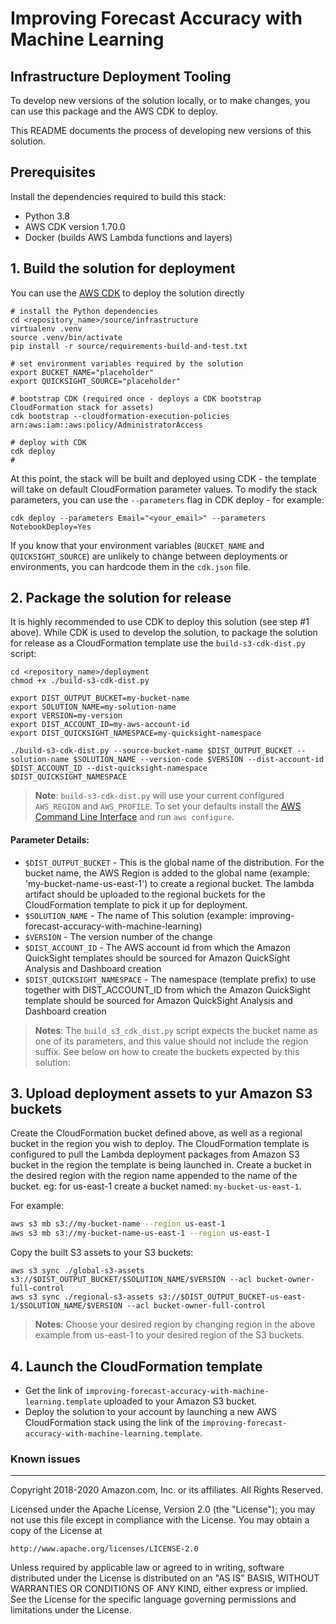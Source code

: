 # Improving Forecast Accuracy with Machine Learning
## Infrastructure Deployment Tooling

To develop new versions of the solution locally, or to make changes, you can use this package and the AWS CDK to deploy.
   
This README documents the process of developing new versions of this solution.

## Prerequisites

Install the dependencies required to build this stack: 

- Python 3.8
- AWS CDK version 1.70.0
- Docker (builds AWS Lambda functions and layers)
 
## 1. Build the solution for deployment

You can use the [AWS CDK](https://aws.amazon.com/cdk/) to deploy the solution directly

```shell script
# install the Python dependencies 
cd <repository_name>/source/infrastructure 
virtualenv .venv 
source .venv/bin/activate
pip install -r source/requirements-build-and-test.txt

# set environment variables required by the solution
export BUCKET_NAME="placeholder"
export QUICKSIGHT_SOURCE="placeholder"

# bootstrap CDK (required once - deploys a CDK bootstrap CloudFormation stack for assets)  
cdk bootstrap --cloudformation-execution-policies arn:aws:iam::aws:policy/AdministratorAccess

# deploy with CDK
cdk deploy
# 
```

At this point, the stack will be built and deployed using CDK - the template will take on default CloudFormation
parameter values. To modify the stack parameters, you can use the `--parameters` flag in CDK deploy - for example:

```shell script
cdk deploy --parameters Email="<your_email>" --parameters NotebookDeploy=Yes
``` 

If you know that your environment variables (`BUCKET_NAME` and `QUICKSIGHT_SOURCE`) are unlikely to change between 
deployments or environments, you can hardcode them in the `cdk.json` file. 

## 2. Package the solution for release 

It is highly recommended to use CDK to deploy this solution (see step #1 above). While CDK is used to develop the
solution, to package the solution for release as a CloudFormation template use the `build-s3-cdk-dist.py` script:

```
cd <repository_name>/deployment
chmod +x ./build-s3-cdk-dist.py 

export DIST_OUTPUT_BUCKET=my-bucket-name
export SOLUTION_NAME=my-solution-name
export VERSION=my-version
export DIST_ACCOUNT_ID=my-aws-account-id
export DIST_QUICKSIGHT_NAMESPACE=my-quicksight-namespace

./build-s3-cdk-dist.py --source-bucket-name $DIST_OUTPUT_BUCKET --solution-name $SOLUTION_NAME --version-code $VERSION --dist-account-id $DIST_ACCOUNT_ID --dist-quicksight-namespace $DIST_QUICKSIGHT_NAMESPACE 
```

> **Note**: `build-s3-cdk-dist.py` will use your current configured `AWS_REGION` and `AWS_PROFILE`. To set your defaults
install the [AWS Command Line Interface](https://aws.amazon.com/cli/) and run `aws configure`.

#### Parameter Details:
 
- `$DIST_OUTPUT_BUCKET` - This is the global name of the distribution. For the bucket name, the AWS Region is added to
the global name (example: 'my-bucket-name-us-east-1') to create a regional bucket. The lambda artifact should be
uploaded to the regional buckets for the CloudFormation template to pick it up for deployment.
- `$SOLUTION_NAME` - The name of This solution (example: improving-forecast-accuracy-with-machine-learning)
- `$VERSION` - The version number of the change
- `$DIST_ACCOUNT_ID` - The AWS account id from which the Amazon QuickSight templates should be sourced for Amazon
QuickSight Analysis and Dashboard creation
- `$DIST_QUICKSIGHT_NAMESPACE` - The namespace (template prefix) to use together with DIST_ACCOUNT_ID from which the 
Amazon QuickSight template should be sourced for Amazon QuickSight Analysis and Dashboard creation

> **Notes**: The `build_s3_cdk_dist.py` script expects the bucket name as one of its parameters, and this value should 
not include the region suffix. See below on how to create the buckets expected by this solution: 

## 3. Upload deployment assets to yur Amazon S3 buckets

Create the CloudFormation bucket defined above, as well as a regional bucket in the region you wish to deploy. The
CloudFormation template is configured to pull the Lambda deployment packages from Amazon S3 bucket in the region the
template is being launched in. Create a bucket in the desired region with the region name appended to the name of the
bucket. eg: for us-east-1 create a bucket named: ```my-bucket-us-east-1```. 

For example:

```bash 
aws s3 mb s3://my-bucket-name --region us-east-1
aws s3 mb s3://my-bucket-name-us-east-1 --region us-east-1
```

Copy the built S3 assets to your S3 buckets: 

```
aws s3 sync ./global-s3-assets s3://$DIST_OUTPUT_BUCKET/$SOLUTION_NAME/$VERSION --acl bucket-owner-full-control
aws s3 sync ./regional-s3-assets s3://$DIST_OUTPUT_BUCKET-us-east-1/$SOLUTION_NAME/$VERSION --acl bucket-owner-full-control
```

> **Notes**: Choose your desired region by changing region in the above example from us-east-1 to your desired region 
of the S3 buckets.

## 4. Launch the CloudFormation template

* Get the link of `improving-forecast-accuracy-with-machine-learning.template` uploaded to your Amazon S3 bucket.
* Deploy the solution to your account by launching a new AWS CloudFormation stack using the link of the 
`improving-forecast-accuracy-with-machine-learning.template`.

### Known issues

***

Copyright 2018-2020 Amazon.com, Inc. or its affiliates. All Rights Reserved.

Licensed under the Apache License, Version 2.0 (the "License");
you may not use this file except in compliance with the License.
You may obtain a copy of the License at

    http://www.apache.org/licenses/LICENSE-2.0

Unless required by applicable law or agreed to in writing, software
distributed under the License is distributed on an "AS IS" BASIS,
WITHOUT WARRANTIES OR CONDITIONS OF ANY KIND, either express or implied.
See the License for the specific language governing permissions and
limitations under the License.